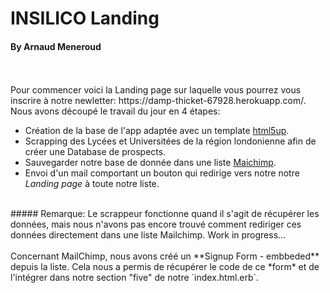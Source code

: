 # INSILICO Landing
#### By Arnaud Meneroud
<br/>
<br/>
Pour commencer voici la Landing page sur laquelle vous pourrez vous inscrire à notre newletter: https://damp-thicket-67928.herokuapp.com/.
<br/>
Nous avons découpé le travail du jour en 4 étapes:

* Création de la base de l'app adaptée avec un template [html5up](https://html5up.net/).
* Scrapping des Lycées et Universitées de la région londonienne afin de créer une Database de prospects.
* Sauvegarder notre base de donnée dans une liste [Maichimp](https://us17.admin.mailchimp.com/).
* Envoi d'un mail comportant un bouton qui redirige vers notre notre *Landing page* à toute notre liste.
<br/>
##### Remarque:
Le scrappeur fonctionne quand il s'agit de récupérer les données, mais nous n'avons pas encore trouvé comment rediriger ces données directement dans une liste Mailchimp. Work in progress...<br/>
<br/>
Concernant MailChimp, nous avons créé un **Signup Form - embbeded** depuis la liste. Cela nous a permis de récupérer le code de ce *form* et de l'intégrer dans notre section "five" de notre `index.html.erb`. 


